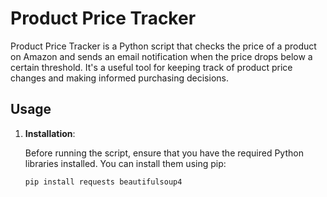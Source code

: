 # Product Price Tracker

Product Price Tracker is a Python script that checks the price of a product on Amazon and sends an email notification when the price drops below a certain threshold. It's a useful tool for keeping track of product price changes and making informed purchasing decisions.

## Usage

1. **Installation**:

   Before running the script, ensure that you have the required Python libraries installed. You can install them using pip:

   ```bash
   pip install requests beautifulsoup4
